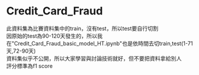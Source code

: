 # Credit_Card_Fraud
此資料集為比賽資料集中的train，沒有test，所以test要自行切割  
因原始的test為90-120天發生的，所以我在"Credit_Card_Fraud_basic_model_HT.ipynb"也是依時間去切train,test(1-71天,72-90天)  
資料集似乎不公開，所以大家學習與討論技術就好，但不要把資料拿給別人  
評分標準為f1 score


